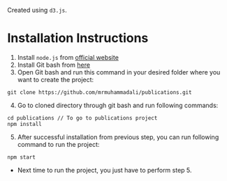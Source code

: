 Created using `d3.js`.

# Installation Instructions
1. Install `node.js` from [official website](https://nodejs.org/en/download/)
2. Install Git bash from [here](https://git-scm.com/download/win)
3. Open Git bash and run this command in your desired folder where you want to create the project:
```
git clone https://github.com/mrmuhammadali/publications.git
```
4. Go to cloned directory through git bash and run following commands:
```
cd publications // To go to publications project
npm install
```
5. After successful installation from previous step, you can run following command to run the project:
```
npm start
```

* Next time to run the project, you just have to perform step 5.
